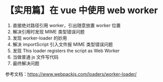 # 【实用篇】在 vue 中使用 web worker

1. 直接绝对路径引用 worker，引出随意放置 worker 位置
2. 解决引用时发现 MIME 类型错误问题
3. 发现 worker-loader 的妙用
4. 解决 importScript 引入文件报 MIME 类型错误问题
5. 发现 This loader registers the script as Web Worker
6. 当做普通 js 文件写代码
7. 最终解决问题

参考文档：<https://www.webpackjs.com/loaders/worker-loader/>
